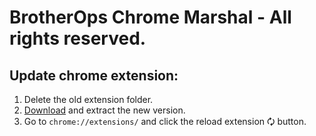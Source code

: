 # BrotherOps Chrome Marshal - All rights reserved.

## Update chrome extension:
  1. Delete the old extension folder.
  2. [Download](https://github.com/BrotherOps/BOchrome/releases/latest) and extract the new version.
  3. Go to `chrome://extensions/` and click the reload extension 🗘 button.